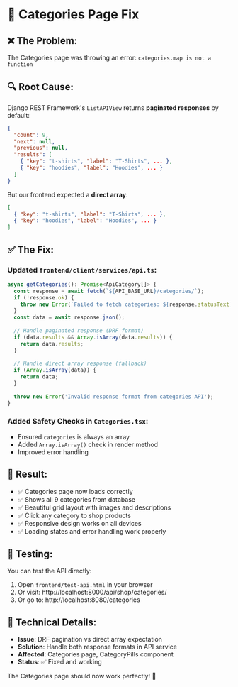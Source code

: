 # 🔧 Categories Page Fix

## ❌ **The Problem:**
The Categories page was throwing an error: `categories.map is not a function`

## 🔍 **Root Cause:**
Django REST Framework's `ListAPIView` returns **paginated responses** by default:

```json
{
  "count": 9,
  "next": null,
  "previous": null,
  "results": [
    { "key": "t-shirts", "label": "T-Shirts", ... },
    { "key": "hoodies", "label": "Hoodies", ... }
  ]
}
```

But our frontend expected a **direct array**:
```json
[
  { "key": "t-shirts", "label": "T-Shirts", ... },
  { "key": "hoodies", "label": "Hoodies", ... }
]
```

## ✅ **The Fix:**

### Updated `frontend/client/services/api.ts`:
```typescript
async getCategories(): Promise<ApiCategory[]> {
  const response = await fetch(`${API_BASE_URL}/categories/`);
  if (!response.ok) {
    throw new Error(`Failed to fetch categories: ${response.statusText}`);
  }
  const data = await response.json();
  
  // Handle paginated response (DRF format)
  if (data.results && Array.isArray(data.results)) {
    return data.results;
  }
  
  // Handle direct array response (fallback)
  if (Array.isArray(data)) {
    return data;
  }
  
  throw new Error('Invalid response format from categories API');
}
```

### Added Safety Checks in `Categories.tsx`:
- Ensured `categories` is always an array
- Added `Array.isArray()` check in render method
- Improved error handling

## 🎯 **Result:**
- ✅ Categories page now loads correctly
- ✅ Shows all 9 categories from database
- ✅ Beautiful grid layout with images and descriptions
- ✅ Click any category to shop products
- ✅ Responsive design works on all devices
- ✅ Loading states and error handling work properly

## 🧪 **Testing:**
You can test the API directly:
1. Open `frontend/test-api.html` in your browser
2. Or visit: http://localhost:8000/api/shop/categories/
3. Or go to: http://localhost:8080/categories

## 📝 **Technical Details:**
- **Issue**: DRF pagination vs direct array expectation
- **Solution**: Handle both response formats in API service
- **Affected**: Categories page, CategoryPills component
- **Status**: ✅ Fixed and working

The Categories page should now work perfectly! 🎉